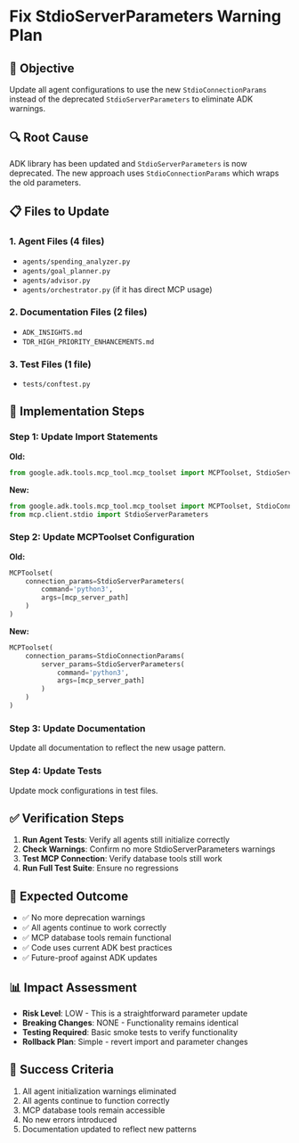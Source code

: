 # Fix StdioServerParameters Warning Plan

## 🎯 **Objective**
Update all agent configurations to use the new `StdioConnectionParams` instead of the deprecated `StdioServerParameters` to eliminate ADK warnings.

## 🔍 **Root Cause**
ADK library has been updated and `StdioServerParameters` is now deprecated. The new approach uses `StdioConnectionParams` which wraps the old parameters.

## 📋 **Files to Update**

### 1. **Agent Files** (4 files)
- `agents/spending_analyzer.py`
- `agents/goal_planner.py` 
- `agents/advisor.py`
- `agents/orchestrator.py` (if it has direct MCP usage)

### 2. **Documentation Files** (2 files)
- `ADK_INSIGHTS.md`
- `TDR_HIGH_PRIORITY_ENHANCEMENTS.md`

### 3. **Test Files** (1 file)
- `tests/conftest.py`

## 🔧 **Implementation Steps**

### **Step 1: Update Import Statements**

**Old:**
```python
from google.adk.tools.mcp_tool.mcp_toolset import MCPToolset, StdioServerParameters
```

**New:**
```python
from google.adk.tools.mcp_tool.mcp_toolset import MCPToolset, StdioConnectionParams
from mcp.client.stdio import StdioServerParameters
```

### **Step 2: Update MCPToolset Configuration**

**Old:**
```python
MCPToolset(
    connection_params=StdioServerParameters(
        command='python3',
        args=[mcp_server_path]
    )
)
```

**New:**
```python
MCPToolset(
    connection_params=StdioConnectionParams(
        server_params=StdioServerParameters(
            command='python3',
            args=[mcp_server_path]
        )
    )
)
```

### **Step 3: Update Documentation**

Update all documentation to reflect the new usage pattern.

### **Step 4: Update Tests**

Update mock configurations in test files.

## ✅ **Verification Steps**

1. **Run Agent Tests**: Verify all agents still initialize correctly
2. **Check Warnings**: Confirm no more StdioServerParameters warnings
3. **Test MCP Connection**: Verify database tools still work
4. **Run Full Test Suite**: Ensure no regressions

## 🚀 **Expected Outcome**

- ✅ No more deprecation warnings
- ✅ All agents continue to work correctly
- ✅ MCP database tools remain functional
- ✅ Code uses current ADK best practices
- ✅ Future-proof against ADK updates

## 📊 **Impact Assessment**

- **Risk Level**: LOW - This is a straightforward parameter update
- **Breaking Changes**: NONE - Functionality remains identical
- **Testing Required**: Basic smoke tests to verify functionality
- **Rollback Plan**: Simple - revert import and parameter changes

## 🎯 **Success Criteria**

1. All agent initialization warnings eliminated
2. All agents continue to function correctly
3. MCP database tools remain accessible
4. No new errors introduced
5. Documentation updated to reflect new patterns
